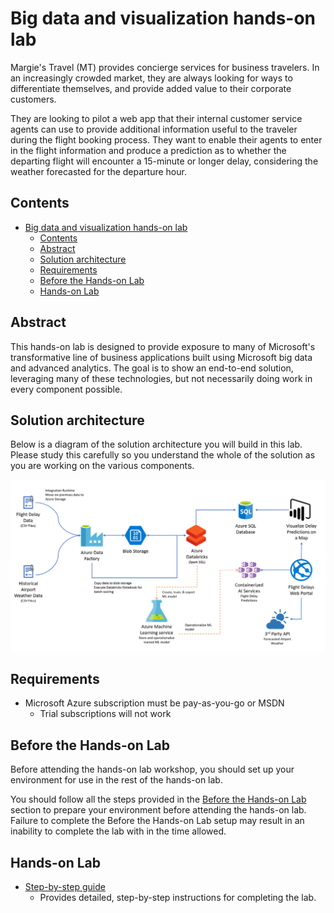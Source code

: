 # Big data and visualization hands-on lab

Margie's Travel (MT) provides concierge services for business travelers. In an increasingly crowded market, they are always looking for ways to differentiate themselves, and provide added value to their corporate customers.

They are looking to pilot a web app that their internal customer service agents can use to provide additional information useful to the traveler during the flight booking process. They want to enable their agents to enter in the flight information and produce a prediction as to whether the departing flight will encounter a 15-minute or longer delay, considering the weather forecasted for the departure hour.

## Contents

- [Big data and visualization hands-on lab](#big-data-and-visualization-hands-on-lab)
  - [Contents](#contents)
  - [Abstract](#abstract)
  - [Solution architecture](#solution-architecture)
  - [Requirements](#requirements)
  - [Before the Hands-on Lab](#before-the-hands-on-lab)
  - [Hands-on Lab](#hands-on-lab)

## Abstract

This hands-on lab is designed to provide exposure to many of Microsoft's transformative line of business applications built using Microsoft big data and advanced analytics. The goal is to show an end-to-end solution, leveraging many of these technologies, but not necessarily doing work in every component possible.

## Solution architecture

Below is a diagram of the solution architecture you will build in this lab. Please study this carefully so you understand the whole of the solution as you are working on the various components.

![This is the high-level overview diagram of the end-to-end solution.](../Whiteboard%20design%20session/media/high-level-overview.png 'High-level overview diagram')

## Requirements

- Microsoft Azure subscription must be pay-as-you-go or MSDN
  - Trial subscriptions will not work

## Before the Hands-on Lab

Before attending the hands-on lab workshop, you should set up your environment for use in the rest of the hands-on lab.

You should follow all the steps provided in the [Before the Hands-on Lab](./Before%20the%20HOL%20-%20Big%20data%20and%20visualization.md) section to prepare your environment before attending the hands-on lab. Failure to complete the Before the Hands-on Lab setup may result in an inability to complete the lab with in the time allowed.

## Hands-on Lab

- [Step-by-step guide](./HOL%20step-by-step%20-%20Big%20data%20and%20visualization.md)
  - Provides detailed, step-by-step instructions for completing the lab.
